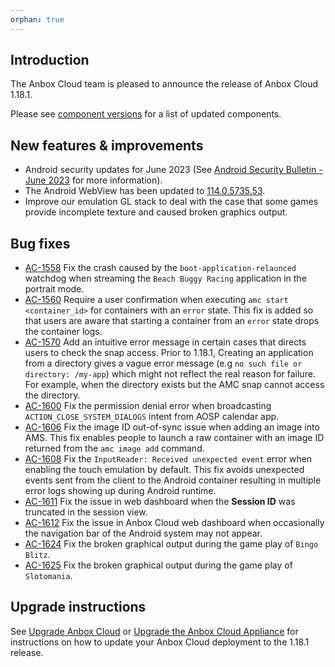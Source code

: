 ```yaml
---
orphan: true
---
```

## Introduction
The Anbox Cloud team is pleased to announce the release of Anbox Cloud 1.18.1.

Please see [component versions](https://anbox-cloud.io/docs/component-versions) for a list of updated components.

## New features & improvements
* Android security updates for June 2023 (See [Android Security Bulletin - June 2023](https://source.android.com/docs/security/bulletin/2023-06-01) for more information).
* The Android WebView has been updated to [114.0.5735.53](https://chromereleases.googleblog.com/2023/05/early-stable-update-for-android.html).
* Improve our emulation GL stack to deal with the case that some games provide incomplete texture and caused broken graphics output.

## Bug fixes

- [AC-1558](https://warthogs.atlassian.net/browse/AC-1558) Fix the crash caused by the `boot-application-relaunced` watchdog when streaming the `Beach Buggy Racing` application in the portrait mode.
- [AC-1560](https://warthogs.atlassian.net/browse/AC-1560) Require a user confirmation when executing `amc start <container_id>` for containers with an `error` state. This fix is added so that users are aware that starting a container from an `error` state drops the container logs.
- [AC-1570](https://warthogs.atlassian.net/browse/AC-1570) Add an intuitive error message in certain cases that directs users to check the snap access. Prior to 1.18.1, Creating an application from a directory gives a vague error message (e.g `no such file or directory: /my-app`) which might not reflect the real reason for failure. For example, when the directory exists but the AMC snap cannot access the directory. 
- [AC-1600](https://warthogs.atlassian.net/browse/AC-1600) Fix the permission denial error when broadcasting `ACTION_CLOSE_SYSTEM_DIALOGS` intent from AOSP calendar app.
- [AC-1606](https://warthogs.atlassian.net/browse/AC-1606) Fix the image ID out-of-sync issue when adding an image into AMS. This fix enables people to launch a raw container with an image ID returned from the `amc image add` command.
- [AC-1608](https://warthogs.atlassian.net/browse/AC-1608) Fix the `InputReader: Received unexpected event` error when enabling the touch emulation by default. This fix avoids unexpected events sent from the client to the Android container resulting in multiple error logs showing up during Android runtime.
- [AC-1611](https://warthogs.atlassian.net/browse/AC-1611) Fix the issue in web dashboard when the **Session ID** was truncated in the session view.
- [AC-1612](https://warthogs.atlassian.net/browse/AC-1612) Fix the issue in Anbox Cloud web dashboard when occasionally the navigation bar of the Android system may not appear.
- [AC-1624](https://warthogs.atlassian.net/browse/AC-1624) Fix the broken graphical output during the game play of `Bingo Blitz`.
- [AC-1625](https://warthogs.atlassian.net/browse/AC-1625) Fix the broken graphical output during the game play of `Slotomania`.


## Upgrade instructions

See [Upgrade Anbox Cloud](https://anbox-cloud.io/docs/howto/update/upgrade-anbox) or [Upgrade the Anbox Cloud Appliance](https://anbox-cloud.io/docs/howto/update/upgrade-appliance) for instructions on how to update your Anbox Cloud deployment to the 1.18.1 release.
